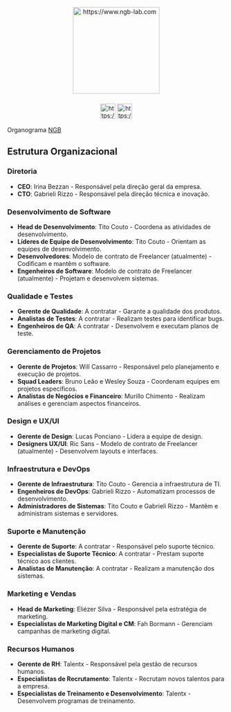 <div align="center">
  <img src="https://www.ngb-lab.com/_next/image?url=%2FNGB-logo3d-with-glow.png&w=1920&q=75" height="200" alt="https://www.ngb-lab.com"  />
</div>

###

<div align="center">
  <img src="https://www.svgrepo.com/show/431763/linkedin.svg" height="35" alt="https://www.linkedin.com/company/ngb-lab/"  />
  <img src="https://www.svgrepo.com/show/452229/instagram-1.svg" height="35" alt="https://www.instagram.com/ngblab/"  />
</div>

Organograma <a href="https://www.ngb-lab.com">NGB</a>

<h2>Estrutura Organizacional</h2>

<h3>Diretoria</h3>
<ul>
    <li><strong>CEO</strong>: Irina Bezzan - Responsável pela direção geral da empresa.</li>
    <li><strong>CTO</strong>: Gabrieli Rizzo - Responsável pela direção técnica e inovação.</li>
</ul>

<h3>Desenvolvimento de Software</h3>
<ul>
    <li><strong>Head de Desenvolvimento</strong>: Tito Couto - Coordena as atividades de desenvolvimento.</li>
    <li><strong>Líderes de Equipe de Desenvolvimento</strong>: Tito Couto - Orientam as equipes de desenvolvimento.</li>
    <li><strong>Desenvolvedores</strong>: Modelo de contrato de Freelancer (atualmente) - Codificam e mantêm o software.</li>
    <li><strong>Engenheiros de Software</strong>: Modelo de contrato de Freelancer (atualmente) - Projetam e desenvolvem sistemas.</li>
</ul>

<h3>Qualidade e Testes</h3>
<ul>
    <li><strong>Gerente de Qualidade</strong>: A contratar - Garante a qualidade dos produtos.</li>
    <li><strong>Analistas de Testes</strong>: A contratar - Realizam testes para identificar bugs.</li>
    <li><strong>Engenheiros de QA</strong>: A contratar - Desenvolvem e executam planos de teste.</li>
</ul>

<h3>Gerenciamento de Projetos</h3>
<ul>
    <li><strong>Gerente de Projetos</strong>: Will Cassarro - Responsável pelo planejamento e execução de projetos.</li>
    <li><strong>Squad Leaders</strong>: Bruno Leão e Wesley Souza - Coordenam equipes em projetos específicos.</li>
    <li><strong>Analistas de Negócios e Financeiro</strong>: Murillo Chimento - Realizam análises e gerenciam aspectos financeiros.</li>
</ul>

<h3>Design e UX/UI</h3>
<ul>
    <li><strong>Gerente de Design</strong>: Lucas Ponciano - Lidera a equipe de design.</li>
    <li><strong>Designers UX/UI</strong>: Ric Sans - Modelo de contrato de Freelancer (atualmente) - Desenvolvem layouts e interfaces.</li>
</ul>

<h3>Infraestrutura e DevOps</h3>
<ul>
    <li><strong>Gerente de Infraestrutura</strong>: Tito Couto - Gerencia a infraestrutura de TI.</li>
    <li><strong>Engenheiros de DevOps</strong>: Gabrieli Rizzo - Automatizam processos de desenvolvimento.</li>
    <li><strong>Administradores de Sistemas</strong>: Tito Couto e Gabrieli Rizzo - Mantêm e administram sistemas e servidores.</li>
</ul>

<h3>Suporte e Manutenção</h3>
<ul>
    <li><strong>Gerente de Suporte</strong>: A contratar - Responsável pelo suporte técnico.</li>
    <li><strong>Especialistas de Suporte Técnico</strong>: A contratar - Prestam suporte técnico aos clientes.</li>
    <li><strong>Analistas de Manutenção</strong>: A contratar - Realizam a manutenção dos sistemas.</li>
</ul>

<h3>Marketing e Vendas</h3>
<ul>
    <li><strong>Head de Marketing</strong>: Eliézer Silva - Responsável pela estratégia de marketing.</li>
    <li><strong>Especialistas de Marketing Digital e CM</strong>: Fah Bormann - Gerenciam campanhas de marketing digital.</li>
</ul>

<h3>Recursos Humanos</h3>
<ul>
    <li><strong>Gerente de RH</strong>: Talentx - Responsável pela gestão de recursos humanos.</li>
    <li><strong>Especialistas de Recrutamento</strong>: Talentx - Recrutam novos talentos para a empresa.</li>
    <li><strong>Especialistas de Treinamento e Desenvolvimento</strong>: Talentx - Desenvolvem programas de treinamento.</li>
</ul>
